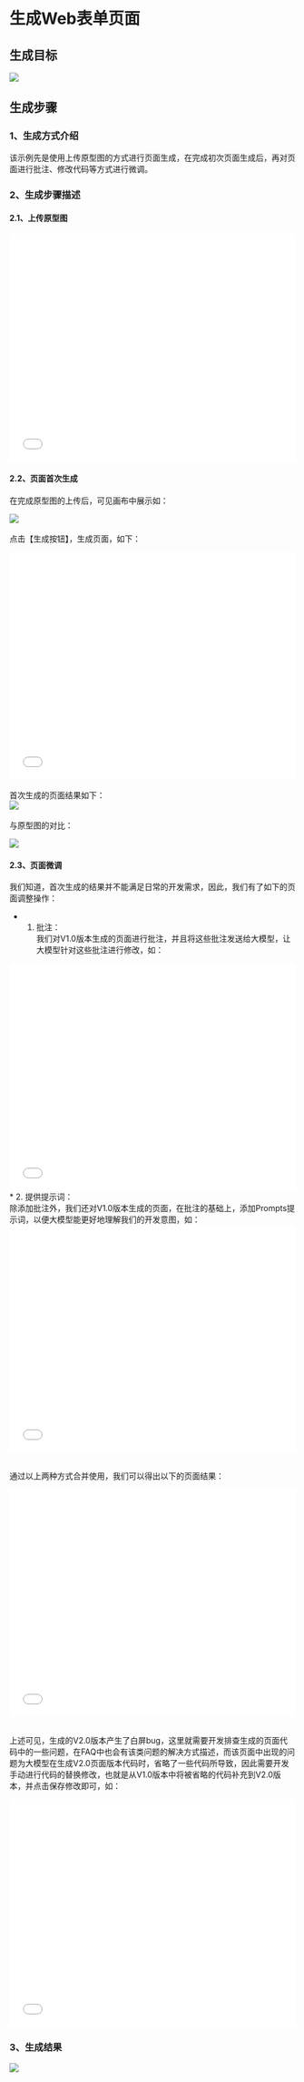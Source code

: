 # 生成Web表单页面

## 生成目标

![](./assets/examples/Web/表单1.jpeg)

## 生成步骤

### 1、生成方式介绍

该示例先是使用上传原型图的方式进行页面生成，在完成初次页面生成后，再对页面进行批注、修改代码等方式进行微调。


### 2、生成步骤描述
#### 2.1、上传原型图
<iframe style="width:100%;height:400px;" src="//player.bilibili.com/player.html?aid=1851678532&bvid=BV1sW421c7VH&cid=1468469601&p=1" scrolling="no" border="0" frameborder="no" framespacing="0" allowfullscreen="true"> </iframe>

#### 2.2、页面首次生成
在完成原型图的上传后，可见画布中展示如：<br>

![](./assets/examples/Web/webform-2.png)
<br><br>
点击【生成按钮】，生成页面，如下：
<iframe style="width:100%;height:400px;" src="//player.bilibili.com/player.html?aid=1851601330&bvid=BV1GW421c7mH&cid=1468471466&p=1" scrolling="no" border="0" frameborder="no" framespacing="0" allowfullscreen="true"> </iframe>
<br><br>
首次生成的页面结果如下：<br>

<image src="./assets/examples/Web/webform-4.png" width=auto height=auto />
<br><br>
与原型图的对比：<br>

<image src="./assets/examples/Web/webform-5.png" width=auto height=auto /><br>

#### 2.3、页面微调

我们知道，首次生成的结果并不能满足日常的开发需求，因此，我们有了如下的页面调整操作：<br>

* 1. 批注：
<br>我们对V1.0版本生成的页面进行批注，并且将这些批注发送给大模型，让大模型针对这些批注进行修改，如：
<iframe style="width:100%;height:400px;" src="//player.bilibili.com/player.html?aid=1851556351&bvid=BV1fW421F7pn&cid=1468473342&p=1" scrolling="no" border="0" frameborder="no" framespacing="0" allowfullscreen="true"> </iframe>
* 2. 提供提示词：
<br>除添加批注外，我们还对V1.0版本生成的页面，在批注的基础上，添加Prompts提示词，以便大模型能更好地理解我们的开发意图，如：
<iframe style="width:100%;height:400px;" src="//player.bilibili.com/player.html?aid=1151738203&bvid=BV1EZ421h7tg&cid=1468475105&p=1" scrolling="no" border="0" frameborder="no" framespacing="0" allowfullscreen="true"> </iframe>

<br>通过以上两种方式合并使用，我们可以得出以下的页面结果：
<iframe style="width:100%;height:400px;" src="//player.bilibili.com/player.html?aid=1351648986&bvid=BV1p6421c73X&cid=1468476823&p=1" scrolling="no" border="0" frameborder="no" framespacing="0" allowfullscreen="true"> </iframe>

<br>上述可见，生成的V2.0版本产生了白屏bug，这里就需要开发排查生成的页面代码中的一些问题，在FAQ中也会有该类问题的解决方式描述，而该页面中出现的问题为大模型在生成V2.0页面版本代码时，省略了一些代码所导致，因此需要开发手动进行代码的替换修改，也就是从V1.0版本中将被省略的代码补充到V2.0版本，并点击保存修改即可，如：
<iframe style="width:100%;height:400px;" src="//player.bilibili.com/player.html?aid=1801742555&bvid=BV17t421V7Nv&cid=1468478805&p=1" scrolling="no" border="0" frameborder="no" framespacing="0" allowfullscreen="true"> </iframe>

### 3、生成结果
![](./assets/examples/Web/webform-10.jpg)
<style>
    .page-inner{
        width: 100% !important;
    }
    @media (max-width: 1240px){
        .page-inner{
         width: 100% !important;
    }
    }
</style>